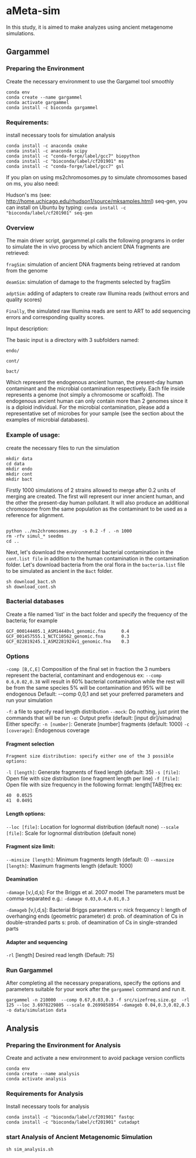 # aMeta-sim
In this study, it is aimed to make analyzes using ancient metagenome simulations.

## Gargammel

### Preparing the Environment
Create the necessary environment to use the Gargamel tool smoothly

```
conda env
conda create --name gargammel
conda activate gargammel
conda install -c bioconda gargammel
```

### Requirements:
install necessary tools for simulation analysis

```
conda install -c anaconda cmake
conda install -c anaconda scipy
conda install -c "conda-forge/label/gcc7" biopython
conda install -c "bioconda/label/cf201901" ms
conda install -c "conda-forge/label/gcc7" gsl

```
If you plan on using ms2chromosomes.py to simulate chromosomes based on ms, you also need:

Hudson's ms (see: http://home.uchicago.edu/rhudson1/source/mksamples.html)
seq-gen, you can install on Ubuntu by typing: `conda install -c "bioconda/label/cf201901" seq-gen`

### Overview
The main driver script, gargammel.pl calls the following programs in order to simulate the in vivo process by which ancient DNA fragments are retrieved:

`fragSim`: simulation of ancient DNA fragments being retrieved at random from the genome

`deamSim`: simulation of damage to the fragments selected by fragSim

`adptSim`: adding of adapters to create raw Illumina reads (without errors and quality scores)

`Finally`, the simulated raw Illumina reads are sent to ART to add sequencing errors and corresponding quality scores.

Input description:

The basic input is a directory with 3 subfolders named:

`endo/`

`cont/`

`bact/`

Which represent the endogenous ancient human, the present-day human contaminant and the microbial contamination respectively. Each file inside represents a genome (not simply a chromosome or scaffold). The endogenous ancient human can only contain more than 2 genomes since it is a diploid individual. For the microbial contamination, please add a representative set of microbes for your sample (see the section about the examples of microbial databases).

### Example of usage:
create the necessary files to run the simulation

```
mkdir data
cd data
mkdir endo
mkdir cont
mkdir bact
```

Firstly 1000 simulations of 2 strains allowed to merge after 0.2 units of merging are created. The first will represent our inner ancient human, and the other the present-day human pollutant. It will also produce an additional chromosome from the same population as the contaminant to be used as a reference for alignment.

```

python ../ms2chromosomes.py  -s 0.2 -f . -n 1000 
rm -rfv simul_* seedms
cd ..
```

Next, let's download the environmental bacterial contamination in the `cont.list file` in addition to the human contamination in the contamination folder. Let's download bacteria from the oral flora in the `bacteria.list` file to be simulated as ancient in the `Bact` folder.

```
sh download_bact.sh
sh download_cont.sh
```

 ### Bacterial databases
Create a file named 'list' in the bact folder and specify the frequency of the bacteria; for example

```
GCF_000144405.1_ASM14440v1_genomic.fna      0.4
GCF_001457555.1_NCTC10562_genomic.fna       0.3
GCF_022819245.1_ASM2281924v1_genomic.fna    0.3
```

### Options
`-comp [B,C,E]` Composition of the final set in fraction 
the 3 numbers represent the bacterial, contaminant and endogenous
ex: `--comp 0.6,0.02,0.38` will result
in 60% bacterial contamination while the rest will be from the same
species 5% will be contamination and 95% will be endogenous
Default: --comp 0,0,1
and set your preferred parameters and run your simulation

`-f`: a file to specify read length distribution
`--mock`: Do nothing, just print the commands that will be run
`-o`: Output prefix (default: [input dir]/simadna)
 Either specify:
`-n [number]`: Generate [number] fragments (default: 1000)
`-c	[coverage]`: Endogenous coverage 

 #### Fragment selection
	Fragment size distribution: specify either one of the 3 possible options:
`-l	[length]`: Generate fragments of fixed length  (default: 35)
`-s	[file]`: Open file with size distribution (one fragment length per line)
`-f	[file]`: Open file with size frequency in the following format:
length[TAB]freq	ex:

```
40	0.0525
41	0.0491
 ```

#### Length options:
`--loc [file]`: Location for lognormal distribution (default none)
`--scale [file]`: Scale for lognormal distribution    (default none)

#### Fragment size limit:
`--minsize [length]`: Minimum fragments length (default: 0)
`--maxsize	[length]`: Maximum fragments length (default: 1000)

#### Deamination
`-damage` [v,l,d,s]: For the Briggs et al. 2007 model
The parameters must be comma-separated e.g.: `-damage 0.03,0.4,0.01,0.3`

`-damageb` [v,l,d,s]: Bacterial Briggs parameters
v: nick frequency
l: length of overhanging ends (geometric parameter)
d: prob. of deamination of Cs in double-stranded parts
s: prob. of deamination of Cs in single-stranded parts

#### Adapter and sequencing
`-rl`	[length]			Desired read length  (Default: 75)

### Run Gargammel
After completing all the necessary preparations, specify the options and parameters suitable for your work after the `gargammel` command and run it.

```
gargammel -n 210000  --comp 0.67,0.03,0.3 -f src/sizefreq.size.gz  -rl 125 --loc 3.6978229805 --scale 0.2699858954 -damageb 0.04,0.3,0.02,0.3 -o data/simulation data
```
## Analysis

### Preparing the Environment for Analysis
Create and activate a new environment to avoid package version conflicts

```
conda env
conda create --name analysis
conda activate analysis
```

### Requirements for Analysis
Install necessary tools for analysis

```
conda install -c "bioconda/label/cf201901" fastqc
conda install -c "bioconda/label/cf201901" cutadapt
```
### start Analysis of Ancient Metagenomic Simulation

```
sh sim_analysis.sh 
```
